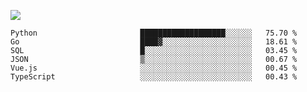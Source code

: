 ![](https://github-profile-summary-cards.vercel.app/api/cards/profile-details?username=igtm&theme=dracula)
<!--START_SECTION:waka-->

```text
Python                       ███████████████████░░░░░░   75.70 %
Go                           ████▓░░░░░░░░░░░░░░░░░░░░   18.61 %
SQL                          █░░░░░░░░░░░░░░░░░░░░░░░░   03.45 %
JSON                         ▒░░░░░░░░░░░░░░░░░░░░░░░░   00.67 %
Vue.js                       ░░░░░░░░░░░░░░░░░░░░░░░░░   00.45 %
TypeScript                   ░░░░░░░░░░░░░░░░░░░░░░░░░   00.43 %
```

<!--END_SECTION:waka-->
